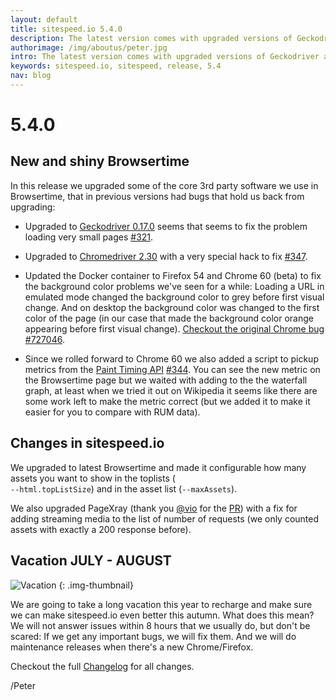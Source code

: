 ```yaml
---
layout: default
title: sitespeed.io 5.4.0
description: The latest version comes with upgraded versions of Geckodriver and new Firefox and Chrome. And we also supports the Paint Timing API.
authorimage: /img/aboutus/peter.jpg
intro: The latest version comes with upgraded versions of Geckodriver and new Firefox and Chrome. And we also supports the Paint Timing API.
keywords: sitespeed.io, sitespeed, release, 5.4
nav: blog
---
```


# 5.4.0

## New and shiny Browsertime

In this release we upgraded some of the core 3rd party software we use in Browsertime, that in previous versions had bugs that hold us back from upgrading:

* Upgraded to [Geckodriver 0.17.0](https://github.com/mozilla/geckodriver/releases/tag/v0.17.0) seems that seems to fix the problem loading very small pages [#321](https://github.com/sitespeedio/browsertime/issues/321).

* Upgraded to [Chromedriver 2.30](https://chromedriver.storage.googleapis.com/2.30/notes.txt) with a very special hack to fix [#347](https://github.com/sitespeedio/browsertime/pull/347).

* Updated the Docker container to Firefox 54 and Chrome 60 (beta) to fix the background color problems we've seen for a while: Loading a URL in emulated mode changed the background color to grey before first visual change. And on desktop the background color was changed to the first color of the page (in our case that made the background color orange appearing before first visual change). [Checkout the original Chrome bug #727046](https://bugs.chromium.org/p/chromium/issues/detail?id=727046).

* Since we rolled forward to Chrome 60 we also added a script to pickup metrics from the [Paint Timing API](https://github.com/WICG/paint-timing) [#344](https://github.com/sitespeedio/browsertime/pull/344). You can see the new metric on the Browsertime page but we waited with adding to the the waterfall graph, at least when we tried it out on Wikipedia it seems like there are some work left to make the metric correct (but we added it to make it easier for you to compare with RUM data).

## Changes in sitespeed.io
We upgraded to latest Browsertime and made it configurable how many assets you want to show in the toplists (<code> --html.topListSize</code>) and in the asset list (<code>--maxAssets</code>).

We also upgraded PageXray (thank you [@vio](https://github.com/vio) for the [PR](https://github.com/sitespeedio/pagexray/pull/29)) with a fix for adding streaming media to the list of number of requests (we only counted assets with exactly a 200 response before).

## Vacation JULY - AUGUST

![Vacation]({{site.baseurl}}/img/vacation.gif)
{: .img-thumbnail}


We are going to take a long vacation this year to recharge and make sure we can make sitespeed.io even better this autumn. What does this mean? We will not answer issues within 8 hours that we usually do, but don't be scared: If we get any important bugs, we will fix them. And we will do maintenance releases when there's a new Chrome/Firefox.



Checkout the full [Changelog](https://github.com/sitespeedio/sitespeed.io/blob/master/CHANGELOG.md) for all changes.

/Peter

